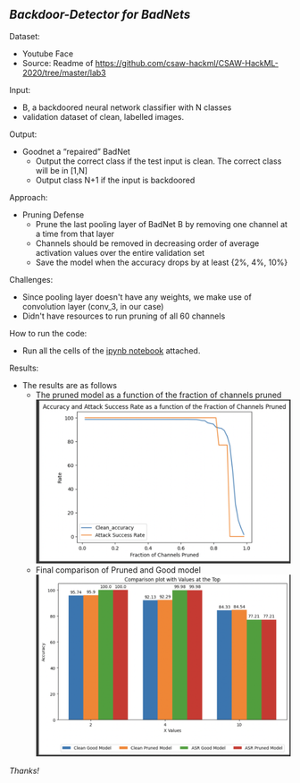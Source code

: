 ## ***Backdoor-Detector for BadNets***

Dataset: 
- Youtube Face
- Source: Readme of https://github.com/csaw-hackml/CSAW-HackML-2020/tree/master/lab3

Input:
- B, a backdoored neural network classifier with N classes
- validation dataset of clean, labelled images.

Output:
- Goodnet a “repaired” BadNet
  - Output the correct class if the test input is clean. The correct class will be in [1,N]
  - Output class N+1 if the input is backdoored

Approach:
- Pruning Defense
  -  Prune the last pooling layer of BadNet B by removing one channel at a time from that layer
  -  Channels should be removed in decreasing order of average activation values over the entire validation set
  -  Save the model when the accuracy drops by at least {2%, 4%, 10%}
 
Challenges:
- Since pooling layer doesn't have any weights, we make use of convolution layer (conv_3, in our case)
- Didn't have resources to run pruning of all 60 channels

How to run the code:
- Run all the cells of the [ipynb notebook](https://github.com/shreya1313/backdoor-detector/blob/main/backdoor_detector.ipynb) attached.

Results:
- The results are as follows
    - The pruned model as a function of the fraction of channels pruned
      ![Plot](https://github.com/shreya1313/backdoor-detector/blob/main/screenshots/pruned_model_plot.png)
    - Final comparison of Pruned and Good model
      ![Plot](https://github.com/shreya1313/backdoor-detector/blob/main/screenshots/final_comparison.png)

_Thanks!_

